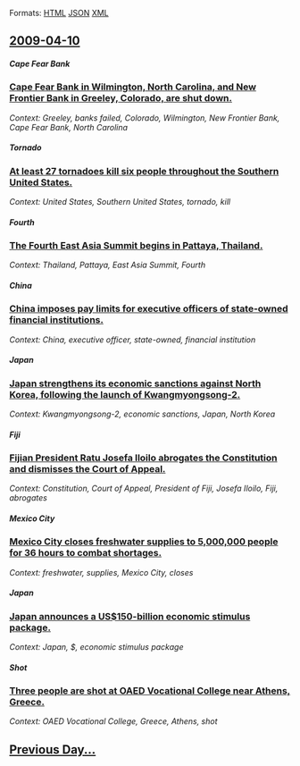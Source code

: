 
Formats: [HTML](2009/04/10/index.html)  [JSON](2009/04/10/index.json)  [XML](2009/04/10/index.xml)  

## [2009-04-10](/news/2009/04/10/index.md)

##### Cape Fear Bank
### [ Cape Fear Bank in Wilmington, North Carolina, and New Frontier Bank in Greeley, Colorado, are shut down. ](/news/2009/04/10/cape-fear-bank-in-wilmington-north-carolina-and-new-frontier-bank-in-greeley-colorado-are-shut-down.md)
_Context: Greeley, banks failed, Colorado, Wilmington, New Frontier Bank, Cape Fear Bank, North Carolina_

##### Tornado
### [ At least 27 tornadoes kill six people throughout the Southern United States. ](/news/2009/04/10/at-least-27-tornadoes-kill-six-people-throughout-the-southern-united-states.md)
_Context: United States, Southern United States, tornado, kill_

##### Fourth
### [ The Fourth East Asia Summit begins in Pattaya, Thailand. ](/news/2009/04/10/the-fourth-east-asia-summit-begins-in-pattaya-thailand.md)
_Context: Thailand, Pattaya, East Asia Summit, Fourth_

##### China
### [ China imposes pay limits for executive officers of state-owned financial institutions. ](/news/2009/04/10/china-imposes-pay-limits-for-executive-officers-of-state-owned-financial-institutions.md)
_Context: China, executive officer, state-owned, financial institution_

##### Japan
### [ Japan strengthens its economic sanctions against North Korea, following the launch of Kwangmyongsong-2. ](/news/2009/04/10/japan-strengthens-its-economic-sanctions-against-north-korea-following-the-launch-of-kwangmyangsang-2.md)
_Context: Kwangmyongsong-2, economic sanctions, Japan, North Korea_

##### Fiji
### [ Fijian President Ratu Josefa Iloilo abrogates the Constitution and dismisses the Court of Appeal. ](/news/2009/04/10/fijian-president-ratu-josefa-iloilo-abrogates-the-constitution-and-dismisses-the-court-of-appeal.md)
_Context: Constitution, Court of Appeal, President of Fiji, Josefa Iloilo, Fiji, abrogates_

##### Mexico City
### [ Mexico City closes freshwater supplies to 5,000,000 people for 36 hours to combat shortages. ](/news/2009/04/10/mexico-city-closes-freshwater-supplies-to-5-000-000-people-for-36-hours-to-combat-shortages.md)
_Context: freshwater, supplies, Mexico City, closes_

##### Japan
### [ Japan announces a US$150-billion economic stimulus package. ](/news/2009/04/10/japan-announces-a-us-150-billion-economic-stimulus-package.md)
_Context: Japan, $, economic stimulus package_

##### Shot
### [ Three people are shot at OAED Vocational College near Athens, Greece. ](/news/2009/04/10/three-people-are-shot-at-oaed-vocational-college-near-athens-greece.md)
_Context: OAED Vocational College, Greece, Athens, shot_

## [Previous Day...](/news/2009/04/9/index.md)


